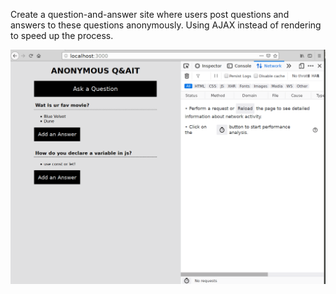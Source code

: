 Create a question-and-answer site where users post questions and answers to these questions anonymously. Using AJAX instead of rendering to speed up the process. 

![Main Flow](/documentation/general.gif)
